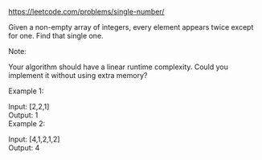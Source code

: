https://leetcode.com/problems/single-number/  

Given a non-empty array of integers, every element appears twice except for one. Find that single one.

Note:

Your algorithm should have a linear runtime complexity. Could you implement it without using extra memory?

Example 1:  

Input: [2,2,1]  
Output: 1  
Example 2:  

Input: [4,1,2,1,2]  
Output: 4  